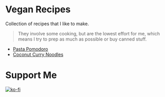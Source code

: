 # Vegan Recipes
Collection of recipes that I like to make.

> They involve some cooking, but are the lowest effort for me, which means I try to prep as much as possible or buy canned stuff.

* [Pasta Pomodoro](pasta-pomodoro.md)
* [Coconut Curry Noodles](coconut-curry-noodles.md)

# Support Me
[![ko-fi](https://ko-fi.com/img/githubbutton_sm.svg)](https://ko-fi.com/M4M5BAVTK)
